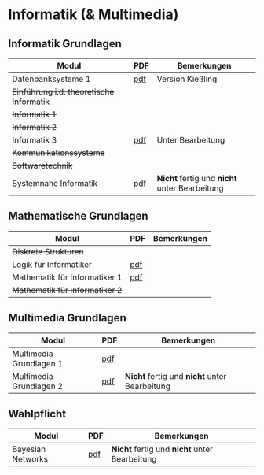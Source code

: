 # Informatik (& Multimedia)
## Informatik Grundlagen
Modul | PDF | Bemerkungen
----- | --- | -----------
Datenbanksysteme 1 | [pdf](https://github.com/uniaugsburg/Informatik/blob/master/informatik-grundlagen/dbs_1/summary.pdf) | Version Kießling
~~Einführung i.d. theoretische Informatik~~ | 
~~Informatik 1~~ |
~~Informatik 2~~ |
Informatik 3 | [pdf](https://github.com/uniaugsburg/Informatik/blob/master/informatik-grundlagen/i_3/summary.pdf) | Unter Bearbeitung
~~Kommunikationssysteme~~ | 
~~Softwaretechnik~~ |  
Systemnahe Informatik | [pdf](https://github.com/uniaugsburg/Informatik/blob/master/informatik-grundlagen/si/summary.pdf) | **Nicht** fertig und **nicht** unter Bearbeitung

## Mathematische Grundlagen
Modul | PDF | Bemerkungen
----- | --- | -----------
~~Diskrete Strukturen~~ |
Logik für Informatiker | [pdf](https://github.com/uniaugsburg/Informatik/blob/master/mathematische-grundlagen/lfi/summary.pdf)
Mathematik für Informatiker 1 | [pdf](https://github.com/uniaugsburg/Informatik/blob/master/mathematische-grundlagen/mfi_1/summary.pdf)
~~Mathematik für Informatiker 2~~ | 

## Multimedia Grundlagen
Modul | PDF | Bemerkungen
----- | --- | -----------
Multimedia Grundlagen 1 | [pdf](https://github.com/uniaugsburg/Informatik/blob/master/multimedia-grundlagen/mmg_1/summary.pdf)
Multimedia Grundlagen 2 | [pdf](https://github.com/uniaugsburg/Informatik/blob/master/multimedia-grundlagen/mmg_2/summary.pdf) | **Nicht** fertig und **nicht** unter Bearbeitung

## Wahlpflicht
Modul | PDF | Bemerkungen
----- | --- | -----------
Bayesian Networks | [pdf](https://github.com/uniaugsburg/Informatik/blob/master/wahlpflicht/baynets/summary.pdf) | **Nicht** fertig und **nicht** unter Bearbeitung
